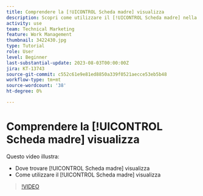 ```yaml
---
title: Comprendere la [!UICONTROL Scheda madre] visualizza
description: Scopri come utilizzare il [!UICONTROL Scheda madre] nella pagina di destinazione del progetto.
activity: use
team: Technical Marketing
feature: Work Management
thumbnail: 3422430.jpg
type: Tutorial
role: User
level: Beginner
last-substantial-update: 2023-08-03T00:00:00Z
jira: KT-13743
source-git-commit: c552c61e9e81ed8850a339f0521aecce53eb5b48
workflow-type: tm+mt
source-wordcount: '38'
ht-degree: 0%

---
```


# Comprendere la [!UICONTROL Scheda madre] visualizza

Questo video illustra:

* Dove trovare [!UICONTROL Scheda madre] visualizza
* Come utilizzare il [!UICONTROL Scheda madre] visualizza


>[!VIDEO](https://video.tv.adobe.com/v/3422430/?quality=12&learn=on)

